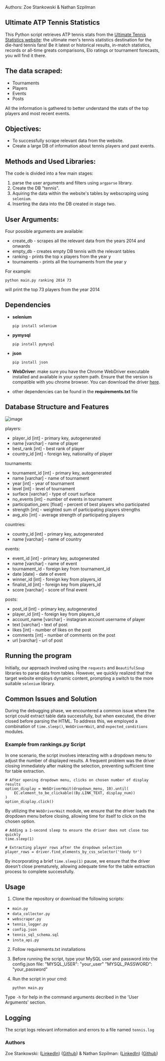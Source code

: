 Authors: Zoe Stankowski & Nathan Szpilman

## __Ultimate ATP Tennis Statistics__
This Python script retrieves ATP tennis stats from the 
[Ultimate Tennis Statistics website](https://www.ultimatetennisstatistics.com/): the ultimate men's tennis statistics destination for the die-hard tennis fans!
Be it latest or historical results, in-match statistics, records or all-time greats comparisons, Elo ratings or tournament forecasts, you will find it there.

## The data scraped:
- Tournaments
- Players
- Events
- Posts

All the information is gathered to better understand the stats of the top players and most recent events.

## Objectives:

- To successfully scrape relevant data from the website.
- Create a large DB of information about tennis players and past events.

## Methods and Used Libraries:

The code is divided into a few main stages:
1. parse the user arguments and filters using `argparse` library.
2. Create the DB "tennis".
3. Aquiring the data within the website's tables by webscraping using `selenium`.
4. Inserting the data into the DB created in stage two.

## User Arguments:

Four possible arguments are available:
- create_db - scrapes all the relevant data from the years 2014 and onwards
- empty_db - creates empty DB tennis with the relevant tables
- ranking - prints the top x players from the year y
- tournaments - prints all the tournaments from the year y

For example:
```
python main.py ranking 2014 73
```
will print the top 73 players from the year 2014

## Dependencies
- __selenium__

    `pip install selenium`
- __pymysql__
  
    `pip install pymysql`
- __json__

    `pip install json`

- __WebDriver__: make sure you have the Chrome WebDriver executable installed and available
  in your system path. Ensure that the version is compatible with you chrome browser. You can download the driver [here](https://chromedriver.chromium.org/downloads).

- other dependencies can be found in the __requirements.txt__ file

## Database Structure and Features

![image](https://github.com/zstankow/db-design-atp/assets/150588332/9e9f1ab3-0368-4c0d-b3a4-1fb77de797d6)

players: 
  - player_id [int] - primary key, autogenerated
  - name [varchar] - name of player
  - best_rank [int] - best rank of player
  - country_id [int] - foreign key, nationality of player
  
tournaments:
  - tournament_id [int] - primary key, autogenerated
  - name [varchar] - name of tournament
  - year [int] - year of tournament
  - level [int] - level of tournament 
  - surface [varchar] - type of court surface
  - no_events [int] - number of events in tournament
  - participation_perc [float] - percent of best players who participated
  - strength [int] - weighted sum of participating players strengths
  - avg_elo [int] - average strength of participating players

countries:
  - country_id [int] - primary key, autogenerated
  - name [varchar] - name of country

events:
  - event_id [int] - primary key, autogenerated
  - name [varchar] - name of event
  - tournament_id - foreign key from tournament_id
  - date [date] - date of event
  - winner_id [int] - foreign key from players_id
  - finalist_id [int] - foreign key from players_id
  - score [varchar] - score of final event

posts:
  - post_id [int] - primary key, autogenerated
  - player_id [int] - foreign key from players_id
  - account_name [varchar] - instagram account username of player
  - text [varchar] - text of post
  - likes [int] - number of likes on the post
  - comments [int] - number of comments on the post
  - url [varchar] - url of post


## Running the program

Initially, our approach involved using the `requests` and `BeautifulSoup` libraries to parse data from tables. However, we quickly realized that the target website employs dynamic content, prompting a switch to the more suitable `selenium` library.

## Common Issues and Solution

During the debugging phase, we encountered a common issue where the script could extract table data successfully, but when executed, the driver closed before parsing the HTML. To address this, we employed a combination of `time.sleep()`, `WebDriverWait`, and `expected_conditions` modules.

### Example from rankings.py Script

In one scenario, the script involves interacting with a dropdown menu to adjust the number of displayed results. A frequent problem was the driver closing immediately after making the selection, preventing sufficient time for table extraction.

```
# After opening dropdown menu, clicks on chosen number of display results
option_display = WebDriverWait(dropdown_menu, 10).until( 
    EC.element_to_be_clickable((By.LINK_TEXT, display_num))
)
option_display.click()
```
By utilizing the `WebDriverWait` module, we ensure that the driver loads the dropdown menu before closing, allowing time for itself to click on the chosen option.
```
# Adding a 1-second sleep to ensure the driver does not close too quickly
time.sleep(1)

# Extracting player rows after the dropdown selection
player_rows = driver.find_elements_by_css_selector('tbody tr')
```
By incorporating a brief `time.sleep(1)` pause, we ensure that the driver doesn't close prematurely, allowing adequate time for the table extraction process to complete successfully.

## Usage
1. Clone the repository or download the following scripts:
- `main.py`
- `data_collector.py`
- `webscraper.py`
- `tennis_logger.py`
- `config.json`
- `tennis_sql_schema.sql`
- `insta_api.py`

2. Follow requirements.txt installations
3. Before running the script, type your MySQL user and password into the config.json file:
   "MYSQL_USER": "your_user"
   "MYSQL_PASSWORD": "your_password"
4. Run the script in your cmd:
   
    `python main.py`
   
Type `-h` for help in the command arguments decribed in the 'User Arguments' section.

## Logging
The script logs relevant information and errors to a file named `tennis.log`

### Authors
Zoe Stankowski: ([LinkedIn](https://www.linkedin.com/in/zoe-stankowska/)) ([Github](https://github.com/zstankow)) &
Nathan Szpilman: ([LinkedIn](https://www.linkedin.com/in/nathan-szpilman-3816b31b6/)) ([Github](https://github.com/nathszpil))
